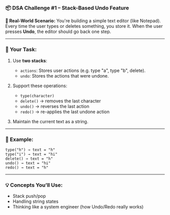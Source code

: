 ### 📦 **DSA Challenge #1 – Stack-Based Undo Feature**

**🧠 Real-World Scenario:**
You're building a simple text editor (like Notepad). Every time the user types or deletes something, you store it. When the user presses **Undo**, the editor should go back one step.

---

### 🧰 Your Task:

1. Use **two stacks**:

   * `actions`: Stores user actions (e.g. type "a", type "b", delete).
   * `undo`: Stores the actions that were undone.

2. Support these operations:

   * `type(character)`
   * `delete()` → removes the last character
   * `undo()` → reverses the last action
   * `redo()` → re-applies the last undone action

3. Maintain the current text as a string.

---

### 📝 Example:

```plaintext
type("h") → text = "h"
type("i") → text = "hi"
delete() → text = "h"
undo() → text = "hi"
redo() → text = "h"
```

---

### 💡 Concepts You’ll Use:

* Stack push/pop
* Handling string states
* Thinking like a system engineer (how Undo/Redo really works)
